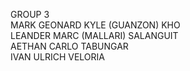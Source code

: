 GROUP 3  
MARK GEONARD KYLE (GUANZON) KHO  
LEANDER MARC (MALLARI) SALANGUIT  
AETHAN CARLO TABUNGAR  
IVAN ULRICH VELORIA  
